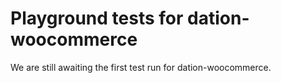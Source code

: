 # Playground tests for dation-woocommerce
We are still awaiting the first test run for dation-woocommerce.
